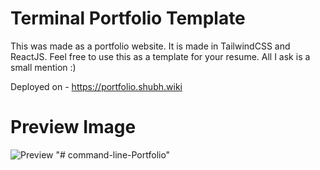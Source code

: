 # Terminal Portfolio Template
This was made as a portfolio website. It is made in TailwindCSS and ReactJS. Feel free to use this as a template for your resume. All I ask is a small mention :)

Deployed on - https://portfolio.shubh.wiki

# Preview Image
![Preview](https://github.com/shubhexists/terminal-portfolio/assets/110319892/d56cdf54-6eff-4afb-9225-6c2223341ed5)
"# command-line-Portfolio" 
